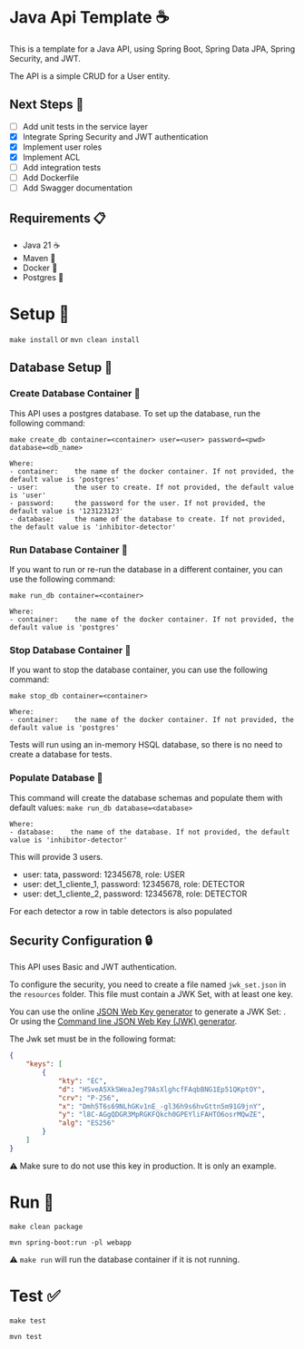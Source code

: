 # Java Api Template ☕
This is a template for a Java API, using Spring Boot, Spring Data JPA, Spring Security, and JWT.

The API is a simple CRUD for a User entity.

## Next Steps 🚀
- [ ] Add unit tests in the service layer
- [x] Integrate Spring Security and JWT authentication
- [x] Implement user roles
- [x] Implement ACL
- [ ] Add integration tests
- [ ] Add Dockerfile
- [ ] Add Swagger documentation

## Requirements 📋
- Java 21 :coffee:
- Maven :wrench:
- Docker :whale:
- Postgres :elephant:

# Setup 🔨
```make install``` or
```mvn clean install```

## Database Setup 💾
### Create Database Container 🐋
This API uses a postgres database. To set up the database, run the following command:

```make create_db container=<container> user=<user> password=<pwd> database=<db_name>```

    Where:
    - container:    the name of the docker container. If not provided, the default value is 'postgres'
    - user:         the user to create. If not provided, the default value is 'user'
    - password:     the password for the user. If not provided, the default value is '123123123'
    - database:     the name of the database to create. If not provided, the default value is 'inhibitor-detector'
### Run Database Container 🏹
If you want to run or re-run the database in a different container, you can use the following command:

```make run_db container=<container>```

    Where:
    - container:    the name of the docker container. If not provided, the default value is 'postgres'

### Stop Database Container 🛑
If you want to stop the database container, you can use the following command:

```make stop_db container=<container>```

    Where:
    - container:    the name of the docker container. If not provided, the default value is 'postgres'

Tests will run using an in-memory HSQL database, so there is no need to create a database for tests.

### Populate Database 🏹
This command will create the database schemas and populate them with default values:
```make run_db database=<database>```

    Where:
    - database:    the name of the database. If not provided, the default value is 'inhibitor-detector'

This will provide 3 users.
- user: tata, password: 12345678, role: USER
- user: det_1_cliente_1, password: 12345678, role: DETECTOR
- user: det_1_cliente_2, password: 12345678, role: DETECTOR

For each detector a row in table detectors is also populated

## Security Configuration 🔒
This API uses Basic and JWT authentication. 

To configure the security, you need to create a file named `jwk_set.json` in the `resources` folder.
This file must contain a JWK Set, with at least one key.

You can use the online [JSON Web Key generator](https://mkjwk.org/) to generate a JWK Set: .
Or using the [Command line JSON Web Key (JWK) generator](https://connect2id.com/products/nimbus-jose-jwt/generator).

The Jwk set must be in the following format:
```json
{
    "keys": [
        {
            "kty": "EC",
            "d": "HSveA5XkSWeaJeg79AsXlghcfFAqbBNG1Ep51QKptOY",
            "crv": "P-256",
            "x": "Dmh5T6s69NLhGKv1nE_-gl36h9s6hvGttn5m91G9jnY",
            "y": "l8C-AGgQDGR3MpRGKFQkch0GPEYliFAHTO6osrMQwZE",
            "alg": "ES256"
        }
    ]
}
```
⚠️ Make sure to do not use this key in production. It is only an example.

# Run 🏃
```make clean package```

```mvn spring-boot:run -pl webapp```

⚠️ `make run` will run the database container if it is not running.

# Test ✅
```make test```

```mvn test```





